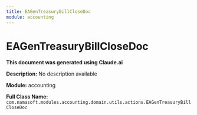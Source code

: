 ```yaml
---
title: EAGenTreasuryBillCloseDoc
module: accounting
---
```



<div class='entity-flows'>

# EAGenTreasuryBillCloseDoc

**This document was generated using Claude.ai**

**Description:** No description available

**Module:** accounting

**Full Class Name:** `com.namasoft.modules.accounting.domain.utils.actions.EAGenTreasuryBillCloseDoc`


</div>

